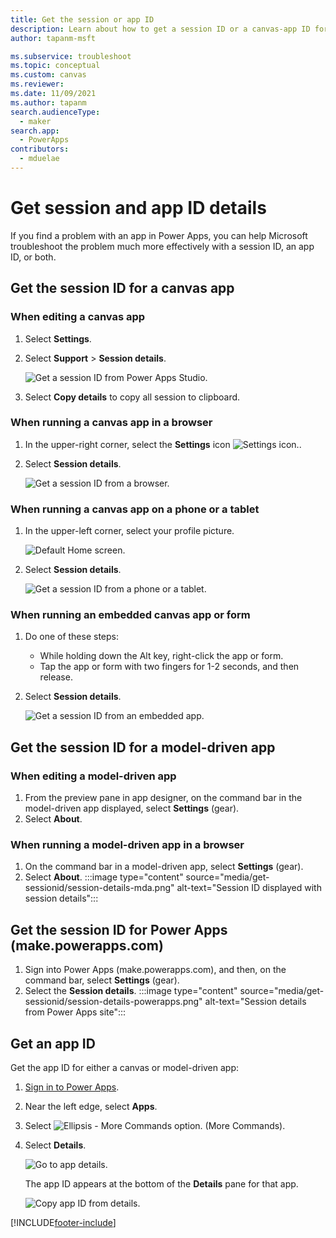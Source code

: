 ```yaml
---
title: Get the session or app ID
description: Learn about how to get a session ID or a canvas-app ID for troubleshooting.
author: tapanm-msft

ms.subservice: troubleshoot
ms.topic: conceptual
ms.custom: canvas
ms.reviewer: 
ms.date: 11/09/2021
ms.author: tapanm
search.audienceType: 
  - maker
search.app: 
  - PowerApps
contributors:
  - mduelae
---
```

# Get session and app ID details

If you find a problem with an app in Power Apps, you can help Microsoft troubleshoot the problem much more effectively with a session ID, an app ID, or both.

## Get the session ID for a canvas app

### When editing a canvas app

1. Select **Settings**.

1. Select **Support** > **Session details**.

    ![Get a session ID from Power Apps Studio.](media/get-sessionid/studio.png "Get a session ID from Power Apps Studio")

1. Select **Copy details** to copy all session to clipboard.

### When running a canvas app in a browser

1. In the upper-right corner, select the **Settings** icon ![Settings icon.](media/get-sessionid/gear-icon.png "Gear icon").

1. Select **Session details**.

    ![Get a session ID from a browser.](media/get-sessionid/browser.png "Get a session ID from a browser")

### When running a canvas app on a phone or a tablet

1. In the upper-left corner, select your profile picture.

   ![Default Home screen.](../../mobile/media/default-home-screen.png "Default Home screen")

1. Select **Session details**.

    ![Get a session ID from a phone or a tablet.](media/get-sessionid/mobile.png "Get a session ID from a phone or a tablet")

### When running an embedded canvas app or form

1. Do one of these steps:

    - While holding down the Alt key, right-click the app or form.
    - Tap the app or form with two fingers for 1-2 seconds, and then release.

1. Select **Session details**.

    ![Get a session ID from an embedded app.](media/get-sessionid/embedded.png "Get a session ID from an embedded app")

## Get the session ID for a model-driven app

### When editing a model-driven app

1. From the preview pane in app designer, on the command bar in the model-driven app displayed, select **Settings** (gear).
1. Select **About**.

### When running a model-driven app in a browser

1. On the command bar in a model-driven app, select **Settings** (gear).
1. Select **About**.
   :::image type="content" source="media/get-sessionid/session-details-mda.png" alt-text="Session ID displayed with session details":::

## Get the session ID for Power Apps (make.powerapps.com)

1. Sign into Power Apps (make.powerapps.com), and then, on the command bar, select **Settings** (gear).
1. Select the **Session details**.
   :::image type="content" source="media/get-sessionid/session-details-powerapps.png" alt-text="Session details from Power Apps site":::

## Get an app ID

Get the app ID for either a canvas or model-driven app: 
1. [Sign in to Power Apps](https://powerapps.microsoft.com).

1. Near the left edge, select **Apps**.

1. Select ![Ellipsis - More Commands option.](media/get-sessionid/ellipsis.png "Ellipsis - More Commands option") (More Commands).

1. Select **Details**.

    ![Go to app details.](./media/get-sessionid/details.png "Go to app details")

    The app ID appears at the bottom of the **Details** pane for that app.

    ![Copy app ID from details.](./media/get-sessionid/app-id.png "Copy app ID from details")



[!INCLUDE[footer-include](../../includes/footer-banner.md)]
